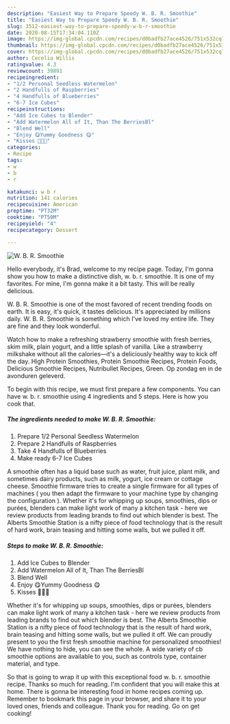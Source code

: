 ```yaml
---
description: "Easiest Way to Prepare Speedy W. B. R. Smoothie"
title: "Easiest Way to Prepare Speedy W. B. R. Smoothie"
slug: 3512-easiest-way-to-prepare-speedy-w-b-r-smoothie
date: 2020-08-15T17:34:04.110Z
image: https://img-global.cpcdn.com/recipes/d0badfb27ace4526/751x532cq70/w-b-r-smoothie-recipe-main-photo.jpg
thumbnail: https://img-global.cpcdn.com/recipes/d0badfb27ace4526/751x532cq70/w-b-r-smoothie-recipe-main-photo.jpg
cover: https://img-global.cpcdn.com/recipes/d0badfb27ace4526/751x532cq70/w-b-r-smoothie-recipe-main-photo.jpg
author: Cecelia Willis
ratingvalue: 4.3
reviewcount: 39891
recipeingredient:
- "1/2 Personal Seedless Watermelon"
- "2 Handfulls of Raspberries"
- "4 Handfulls of Blueberries"
- "6-7 Ice Cubes"
recipeinstructions:
- "Add Ice Cubes to Blender"
- "Add Watermelon All of It, Than The BerriesBl"
- "Blend Well"
- "Enjoy 😋Yummy Goodness 😋"
- "Kisses 💋💋💋"
categories:
- Recipe
tags:
- w
- b
- r

katakunci: w b r 
nutrition: 141 calories
recipecuisine: American
preptime: "PT32M"
cooktime: "PT50M"
recipeyield: "4"
recipecategory: Dessert

---
```



![W. B. R. Smoothie](https://img-global.cpcdn.com/recipes/d0badfb27ace4526/751x532cq70/w-b-r-smoothie-recipe-main-photo.jpg)

Hello everybody, it's Brad, welcome to my recipe page. Today, I'm gonna show you how to make a distinctive dish, w. b. r. smoothie. It is one of my favorites. For mine, I'm gonna make it a bit tasty. This will be really delicious.

W. B. R. Smoothie is one of the most favored of recent trending foods on earth. It is easy, it's quick, it tastes delicious. It's appreciated by millions daily. W. B. R. Smoothie is something which I've loved my entire life. They are fine and they look wonderful.

Watch how to make a refreshing strawberry smoothie with fresh berries, skim milk, plain yogurt, and a little splash of vanilla. Like a strawberry milkshake without all the calories—it&#39;s a deliciously healthy way to kick off the day. High Protein Smoothies, Protein Smoothie Recipes, Protein Foods, Delicious Smoothie Recipes, Nutribullet Recipes, Green. Op zondag en in de avonduren geleverd.


To begin with this recipe, we must first prepare a few components. You can have w. b. r. smoothie using 4 ingredients and 5 steps. Here is how you cook that.

<!--inarticleads1-->

##### The ingredients needed to make W. B. R. Smoothie:

1. Prepare 1/2 Personal Seedless Watermelon
1. Prepare 2 Handfulls of Raspberries
1. Take 4 Handfulls of Blueberries
1. Make ready 6-7 Ice Cubes


A smoothie often has a liquid base such as water, fruit juice, plant milk, and sometimes dairy products, such as milk, yogurt, ice cream or cottage cheese. Smoothie firmware tries to create a single firmware for all types of machines ( you then adapt the firmware to your machine type by changing the configuration ). Whether it&#39;s for whipping up soups, smoothies, dips or purées, blenders can make light work of many a kitchen task - here we review products from leading brands to find out which blender is best. The Alberts Smoothie Station is a nifty piece of food technology that is the result of hard work, brain teasing and hitting some walls, but we pulled it off. 

<!--inarticleads2-->

##### Steps to make W. B. R. Smoothie:

1. Add Ice Cubes to Blender
1. Add Watermelon All of It, Than The BerriesBl
1. Blend Well
1. Enjoy 😋Yummy Goodness 😋
1. Kisses 💋💋💋


Whether it&#39;s for whipping up soups, smoothies, dips or purées, blenders can make light work of many a kitchen task - here we review products from leading brands to find out which blender is best. The Alberts Smoothie Station is a nifty piece of food technology that is the result of hard work, brain teasing and hitting some walls, but we pulled it off. We can proudly present to you the first fresh smoothie machine for personalized smoothies! We have nothing to hide, you can see the whole. A wide variety of cb smoothie options are available to you, such as controls type, container material, and type. 

So that is going to wrap it up with this exceptional food w. b. r. smoothie recipe. Thanks so much for reading. I'm confident that you will make this at home. There is gonna be interesting food in home recipes coming up. Remember to bookmark this page in your browser, and share it to your loved ones, friends and colleague. Thank you for reading. Go on get cooking!
